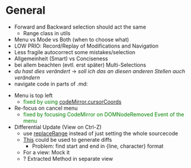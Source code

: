 # General

- Forward and Backward selection should act the same
  - Range class in utils
- Menu vs Mode vs Both (when to choose what)
- LOW PRIO: Record/Replay of Modifications and Navigation
- Less fragile autocorrect some mistakes/selection
- Allgemeinheit (Smart) vs Conciseness
- bei allem beachten (evtl. erst später) Multi-Selections
- *du hast dies verändert* -> *soll ich das an diesen anderen Stellen auch verändern*
- navigate code in parts of .md:
<script>
3+4
</script>
- Menu is top left
  - <span style="color:green">fixed by using [codeMirror.cursorCoords](https://codemirror.net/doc/manual.html#api_sizing)</span>
- Re-focus on cancel menu
  - <span style="color:green">fixed by focusing CodeMirror on DOMNodeRemoved Event of the menu </span>
- Differential Update (View on Ctrl-Z)
  - use [replaceRange](https://codemirror.net/doc/manual.html#api_content) instead of just setting the whole sourcecode 
  - [This](https://github.com/google/diff-match-patch/wiki/API) could be used to generate diffs
    - Problem: find start and end in {line, character} format
  - For a view: Mock it
  - ? Extracted Method in separate view
